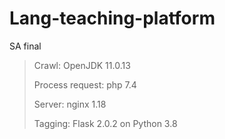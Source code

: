 # Lang-teaching-platform
SA final

> Crawl: OpenJDK 11.0.13
>
> Process request: php 7.4
>
> Server: nginx 1.18
> 
> Tagging: Flask 2.0.2 on Python 3.8
